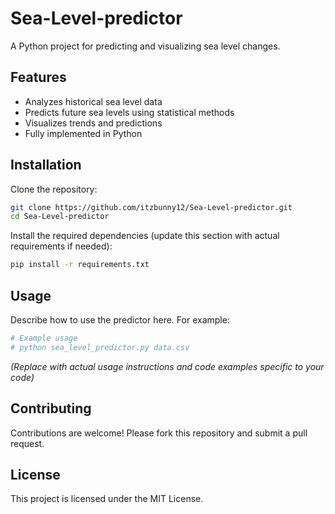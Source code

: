 # Sea-Level-predictor

A Python project for predicting and visualizing sea level changes.

## Features

- Analyzes historical sea level data
- Predicts future sea levels using statistical methods
- Visualizes trends and predictions
- Fully implemented in Python

## Installation

Clone the repository:
```bash
git clone https://github.com/itzbunny12/Sea-Level-predictor.git
cd Sea-Level-predictor
```

Install the required dependencies (update this section with actual requirements if needed):
```bash
pip install -r requirements.txt
```

## Usage

Describe how to use the predictor here. For example:
```python
# Example usage
# python sea_level_predictor.py data.csv
```
*(Replace with actual usage instructions and code examples specific to your code)*

## Contributing

Contributions are welcome! Please fork this repository and submit a pull request.

## License

This project is licensed under the MIT License.
